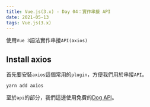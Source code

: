 ```yaml
---
title: Vue.js(3.x) - Day 04：實作串接 API
date: 2021-05-13
tags: Vue.js(3.x)
---
```

使用`Vue 3`語法實作串接`API(axios)`
<!--more-->
## Install axios
首先要安裝`axios`這個常用的`plugin`，方便我們用於串接`API`。
```
yarn add axios
```
至於`api`的部分，我們這邊使用免費的[Dog API](https://dog.ceo/dog-api/)。